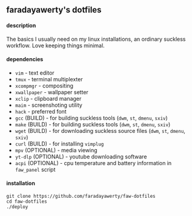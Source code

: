 
## faradayawerty's dotfiles

#### description
The basics I usually need on my linux installations, an ordinary suckless workflow. Love keeping things minimal.

#### dependencies
* `vim` - text editor
* `tmux` - terminal multiplexter
* `xcompmgr` - compositing
* `xwallpaper` - wallpaper setter
* `xclip` - clipboard manager
* `maim` - screenshoting utility
* `hack` - preferred font
* `gcc` (BUILD) - for building suckless tools (`dwm`, `st`, `dmenu`, `sxiv`)
* `make` (BUILD) - for building suckless tools (`dwm`, `st`, `dmenu`, `sxiv`)
* `wget` (BUILD) - for downloading suckless source files (`dwm`, `st`, `dmenu`, `sxiv`)
* `curl` (BUILD) - for installing `vimplug`
* `mpv` (OPTIONAL) - media viewing
* `yt-dlp` (OPTIONAL) - youtube downloading software
* `acpi` (OPTIONAL) - cpu temperature and battery information in `faw_panel` script

#### installation
```
git clone https://github.com/faradayawerty/faw-dotfiles
cd faw-dotfiles
./deploy
```

